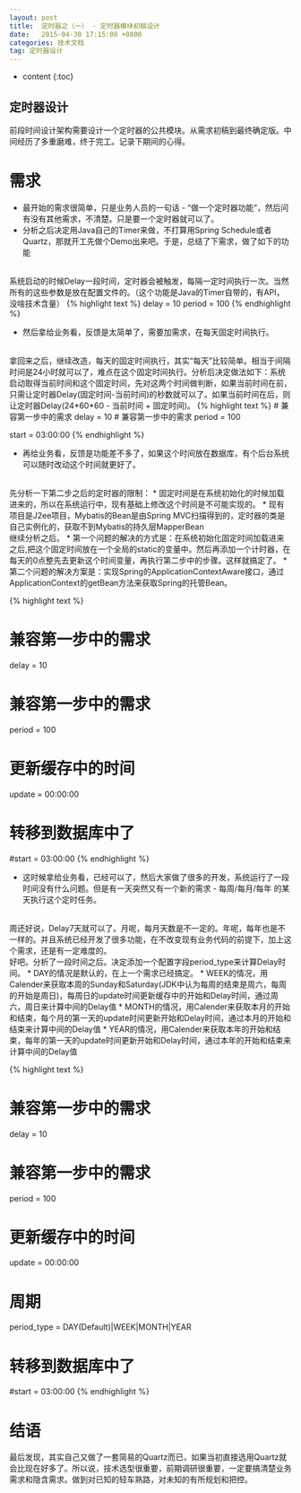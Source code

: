 ```yaml
---
layout: post
title:  定时器之（一） - 定时器模块初稿设计
date:   2015-04-30 17:15:00 +0800
categories: 技术文档
tag: 定时器设计
---
```


* content
{:toc}


定时器设计
-----------------------
前段时间设计架构需要设计一个定时器的公共模块。从需求初稿到最终确定版。中间经历了多重磨难，终于完工。记录下期间的心得。

需求
=======================
* 最开始的需求很简单，只是业务人员的一句话 - “做一个定时器功能”，然后问有没有其他需求，不清楚。只是要一个定时器就可以了。
* 分析之后决定用Java自己的Timer来做，不打算用Spring Schedule或者Quartz，那就开工先做个Demo出来吧。于是，总结了下需求，做了如下的功能
<br />
系统启动的时候Delay一段时间，定时器会被触发，每隔一定时间执行一次。当然所有的这些参数是放在配置文件的。（这个功能是Java的Timer自带的，有API，没啥技术含量）
{% highlight text %}
delay = 10
period = 100
{% endhighlight %}

* 然后拿给业务看，反馈是太简单了，需要加需求，在每天固定时间执行。
<br />
拿回来之后，继续改造，每天的固定时间执行，其实“每天”比较简单。相当于间隔时间是24小时就可以了，难点在这个固定时间执行。分析后决定做法如下：系统启动取得当前时间和这个固定时间，先对这两个时间做判断，如果当前时间在前，只需让定时器Delay(固定时间-当前时间)的秒数就可以了。如果当前时间在后，则让定时器Delay(24*60*60 - 当前时间 + 固定时间)。
{% highlight text %}
# 兼容第一步中的需求
delay = 10
# 兼容第一步中的需求
period = 100 

start = 03:00:00
{% endhighlight %}

* 再给业务看，反馈是功能差不多了，如果这个时间放在数据库，有个后台系统可以随时改动这个时间就更好了。
<br />
先分析一下第二步之后的定时器的限制：
	* 固定时间是在系统初始化的时候加载进来的，所以在系统运行中，现有基础上修改这个时间是不可能实现的。
	* 现有项目是J2ee项目，Mybatis的Bean是由Spring MVC扫描得到的，定时器的类是自己实例化的，获取不到Mybatis的持久层MapperBean
<br />
继续分析之后。
	* 第一个问题的解决的方式是：在系统初始化固定时间加载进来之后,把这个固定时间放在一个全局的static的变量中。然后再添加一个计时器，在每天的0点整先去更新这个时间变量，再执行第二步中的步骤。这样就搞定了。
	* 第二个问题的解决方案是：实现Spring的ApplicationContextAware接口，通过ApplicationContext的getBean方法来获取Spring的托管Bean。

{% highlight text %}
# 兼容第一步中的需求
delay = 10
# 兼容第一步中的需求
period = 100 

# 更新缓存中的时间
update = 00:00:00

# 转移到数据库中了
#start = 03:00:00
{% endhighlight %}

* 这时候拿给业务看，已经可以了，然后大家做了很多的开发，系统运行了一段时间没有什么问题。但是有一天突然又有一个新的需求 - 每周/每月/每年 的某天执行这个定时任务。
<br />
周还好说，Delay7天就可以了。月呢，每月天数是不一定的。年呢，每年也是不一样的。并且系统已经开发了很多功能，在不改变现有业务代码的前提下，加上这个需求，还是有一定难度的。
<br />
好吧。分析了一段时间之后。决定添加一个配置字段period_type来计算Delay时间。
	* DAY的情况是默认的，在上一个需求已经搞定。
	* WEEK的情况，用Calender来获取本周的Sunday和Saturday(JDK中认为每周的结束是周六，每周的开始是周日)，每周日的update时间更新缓存中的开始和Delay时间，通过周六，周日来计算中间的Delay值
	* MONTH的情况，用Calender来获取本月的开始和结束，每个月的第一天的update时间更新开始和Delay时间，通过本月的开始和结束来计算中间的Delay值
	* YEAR的情况，用Calender来获取本年的开始和结束，每年的第一天的update时间更新开始和Delay时间，通过本年的开始和结束来计算中间的Delay值

{% highlight text %}
# 兼容第一步中的需求
delay = 10
# 兼容第一步中的需求
period = 100 

# 更新缓存中的时间
update = 00:00:00

# 周期
period_type = DAY(Default)|WEEK|MONTH|YEAR

# 转移到数据库中了
#start = 03:00:00
{% endhighlight %}

结语
=============
最后发现，其实自己又做了一套简易的Quartz而已，如果当初直接选用Quartz就会比现在好多了。所以说，技术选型很重要，前期调研很重要，一定要搞清楚业务需求和隐含需求。做到对已知的轻车熟路，对未知的有所规划和把控。

<br />
<br />